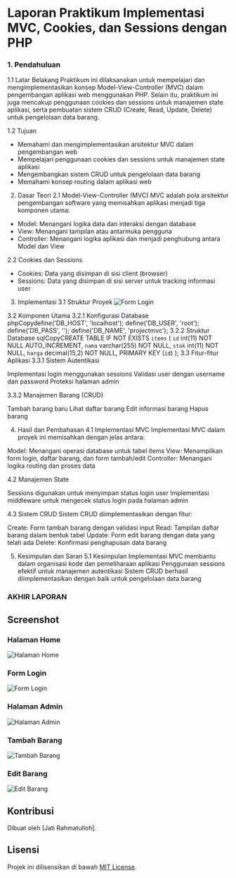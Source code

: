 # Laporan Praktikum Implementasi MVC, Cookies, dan Sessions dengan PHP
### 1. Pendahuluan

1.1 Latar Belakang
Praktikum ini dilaksanakan untuk mempelajari dan mengimplementasikan konsep Model-View-Controller (MVC) dalam pengembangan aplikasi web menggunakan PHP. Selain itu, praktikum ini juga mencakup penggunaan cookies dan sessions untuk manajemen state aplikasi, serta pembuatan sistem CRUD (Create, Read, Update, Delete) untuk pengelolaan data barang.

1.2 Tujuan
- Memahami dan mengimplementasikan arsitektur MVC dalam pengembangan web
- Mempelajari penggunaan cookies dan sessions untuk manajemen state aplikasi
- Mengembangkan sistem CRUD untuk pengelolaan data barang
- Memahami konsep routing dalam aplikasi web

2. Dasar Teori
2.1 Model-View-Controller (MVC)
MVC adalah pola arsitektur pengembangan software yang memisahkan aplikasi menjadi tiga komponen utama:

- Model: Menangani logika data dan interaksi dengan database
- View: Menangani tampilan atau antarmuka pengguna
- Controller: Menangani logika aplikasi dan menjadi penghubung antara Model dan View

2.2 Cookies dan Sessions
- Cookies: Data yang disimpan di sisi client (browser)
- Sessions: Data yang disimpan di sisi server untuk tracking informasi user

3. Implementasi
3.1 Struktur Proyek
![Form Login](https://github.com/Jampaaang/Prak.PBWA/blob/284af19ed0f5f1487a25e8f9b473e2d7943e5bf2/Tugas5/Image/struktur.jpeg)


3.2 Komponen Utama
3.2.1 Konfigurasi Database
phpCopydefine('DB_HOST', 'localhost');
define('DB_USER', 'root');
define('DB_PASS', '');
define('DB_NAME', 'projectmvc');
3.2.2 Struktur Database
sqlCopyCREATE TABLE IF NOT EXISTS `items` (
    `id` int(11) NOT NULL AUTO_INCREMENT,
    `nama` varchar(255) NOT NULL,
    `stok` int(11) NOT NULL,
    `harga` decimal(15,2) NOT NULL,
    PRIMARY KEY (`id`)
);
3.3 Fitur-fitur Aplikasi
3.3.1 Sistem Autentikasi

Implementasi login menggunakan sessions
Validasi user dengan username dan password
Proteksi halaman admin

3.3.2 Manajemen Barang (CRUD)

Tambah barang baru
Lihat daftar barang
Edit informasi barang
Hapus barang

4. Hasil dan Pembahasan
4.1 Implementasi MVC
Implementasi MVC dalam proyek ini memisahkan dengan jelas antara:

Model: Menangani operasi database untuk tabel items
View: Menampilkan form login, daftar barang, dan form tambah/edit
Controller: Menangani logika routing dan proses data

4.2 Manajemen State

Sessions digunakan untuk menyimpan status login user
Implementasi middleware untuk mengecek status login pada halaman admin

4.3 Sistem CRUD
Sistem CRUD diimplementasikan dengan fitur:

Create: Form tambah barang dengan validasi input
Read: Tampilan daftar barang dalam bentuk tabel
Update: Form edit barang dengan data yang telah ada
Delete: Konfirmasi penghapusan data barang

5. Kesimpulan dan Saran
5.1 Kesimpulan
Implementasi MVC membantu dalam organisasi kode dan pemeliharaan aplikasi
Penggunaan sessions efektif untuk manajemen autentikasi
Sistem CRUD berhasil diimplementasikan dengan baik untuk pengelolaan data barang



### AKHIR LAPORAN

## Screenshot

### Halaman Home

![Halaman Home](screenshots/home.png)

### Form Login

![Form Login](screenshots/login.png)

### Halaman Admin

![Halaman Admin](screenshots/admin.png)

### Tambah Barang

![Tambah Barang](screenshots/add.png)

### Edit Barang

![Edit Barang](screenshots/edit.png)

## Kontribusi

Dibuat oleh [Jati Rahmatulloh].

## Lisensi

Projek ini dilisensikan di bawah [MIT License](LICENSE).

